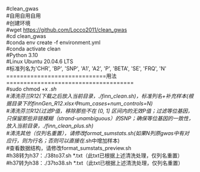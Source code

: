 #clean_gwas \
#自用自用自用 \
#创建环境 \
#wget https://github.com/Locco2011/clean_gwas \
#cd clean_gwas \
#conda env create -f environment.yml \
#conda activate clean \
#Python 3.10 \
#Linux Ubuntu 20.04.6 LTS \
#标准列名为'CHR', 'BP', 'SNP', 'A1', 'A2', 'P', 'BETA', 'SE', 'FRQ', 'N' \
=============================用法===================================== \
#sudo chmod +x *.sh \
#清洗芬兰R12(下载之后放入当前目录，./finn_clean.sh)，标准列名+补充样本(根据目录下的finnGen_R12.xlsx中num_cases+num_controls=N) \
#清洗芬兰R12(过滤P值，移除那些不在 (0, 1] 区间内的无效P值；过滤等位基因，只保留那些非链模糊（strand-unambiguous）的SNP；确保等位基因的一致性，放入当前目录，./finn_clean_plus.sh) \
#清洗其他（仅列名重置），请修改format_sumstats.sh(如果N列原gwas中有对应行，则为行名；否则可以直接在*.sh中增加样本) \
#查看数据结构，请修改format_sumstats_preview.sh \
#h38转为h37：./38to37.sh *.txt（此txt已根据上述清洗处理，仅列名重置）
#h37转为h38：./37to38.sh *.txt（此txt已根据上述清洗处理，仅列名重置）

